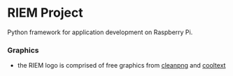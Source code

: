 RIEM Project
============

Python framework for application development on Raspberry Pi.

### Graphics

 - the RIEM logo is comprised of free graphics from [cleanpng](https://www.cleanpng.com) and [cooltext](https://cooltext.com)